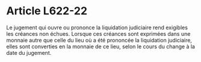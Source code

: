 # Article L622-22

Le jugement qui ouvre ou prononce la liquidation judiciaire rend exigibles les créances non échues.   Lorsque ces créances sont exprimées dans une monnaie autre que celle du lieu où a été prononcée la liquidation judiciaire, elles sont converties en la monnaie de ce lieu, selon le cours du change à la date du jugement.